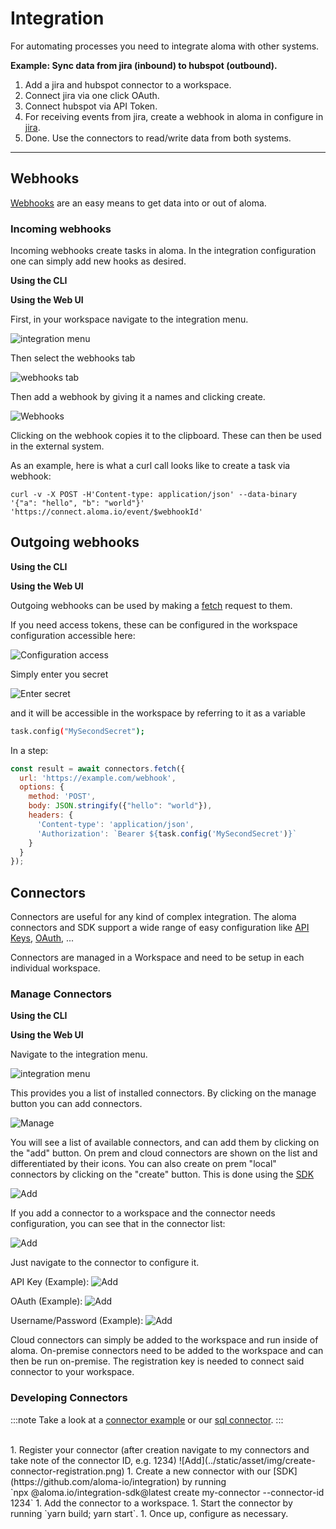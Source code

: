 # Integration

For automating processes you need to integrate aloma with other systems.

__Example: Sync data from jira (inbound) to hubspot (outbound).__


1. Add a jira and hubspot connector to a workspace.
2. Connect jira via one click OAuth.
3. Connect hubspot via API Token.
4. For receiving events from jira, create a webhook in aloma in configure in [jira](https://developer.atlassian.com/server/jira/platform/webhooks/).
5. Done. Use the connectors to read/write data from both systems.

---

## Webhooks  

[Webhooks](https://en.wikipedia.org/wiki/Webhook) are an easy means to get data into or out of aloma.

### Incoming webhooks

Incoming webhooks create tasks in aloma. In the integration configuration one can simply add new hooks as desired.

**Using the CLI**



**Using the Web UI**

First, in your workspace navigate to the integration menu.

![integration menu](../static/asset/img/integration-menu.png)

Then select the webhooks tab 

![webhooks tab](../static/asset/img/webhooks-integration.png)

Then add a webhook by giving it a names and clicking create.

![Webhooks](../static/asset/img/webhooks.png)

Clicking on the webhook copies it to the clipboard. These can then be used in the external system.

As an example, here is what a curl call looks like to create a task via webhook:

```shell
curl -v -X POST -H'Content-type: application/json' --data-binary '{"a": "hello", "b": "world"}' 'https://connect.aloma.io/event/$webhookId'
```

## Outgoing webhooks

**Using the CLI**



**Using the Web UI**

Outgoing webhooks can be used by making a [fetch](https://developer.mozilla.org/en-US/docs/Web/API/Fetch_API) request to them. 

If you need access tokens, these can be configured in the workspace configuration accessible here:

![Configuration access](../static/asset/img/secret-configuration.png) 

Simply enter you secret 

![Enter secret](../static/asset/img/set-secret1.png)

and it will be accessible in the workspace by referring to it as a variable

```bash
task.config("MySecondSecret");
```

In a step:

```js
const result = await connectors.fetch({ 
  url: 'https://example.com/webhook', 
  options: { 
    method: 'POST', 
    body: JSON.stringify({"hello": "world"}), 
    headers: { 
      'Content-type': 'application/json',
      'Authorization': `Bearer ${task.config('MySecondSecret')}`
    } 
  } 
});
```

## Connectors

Connectors are useful for any kind of complex integration. The aloma connectors and SDK support a wide range of easy configuration like [API Keys](https://en.wikipedia.org/wiki/API_key), [OAuth](https://en.wikipedia.org/wiki/OAuth), ...

Connectors are managed in a Workspace and need to be setup in each individual workspace.

### Manage Connectors

**Using the CLI**



**Using the Web UI**

Navigate to the integration menu.

![integration menu](../static/asset/img/integration-menu.png)

This provides you a list of installed connectors. By clicking on the manage button you can add connectors.

![Manage](../static/asset/img/manage-connectors.png)

You will see a list of available connectors, and can add them by clicking on the "add" button. On prem and cloud connectors are shown on the list and differentiated by their icons. You can also create on prem "local" connectors by clicking on the "create" button. This is done using the [SDK](https://github.com/aloma-io/connectors)

![Add](../static/asset/img/manage-connectors.png)

If you add a connector to a workspace and the connector needs configuration, you can see that in the connector list:

![Add](../static/asset/img/connecter-list.png)

Just navigate to the connector to configure it. 

API Key (Example):
![Add](../static/asset/img/configure-connector-details.png)

OAuth (Example):
![Add](../static/asset/img/configure-connector-details-oauth.png)

Username/Password (Example):
![Add](../static/asset/img/configure-connector-details-username-password.png)


Cloud connectors can simply be added to the workspace and run inside of aloma.
On-premise connectors need to be added to the workspace and can then be run on-premise. The registration key is needed to connect said connector to your workspace.

### Developing Connectors

:::note
Take a look at a [connector example](https://github.com/aloma-io/integration/tree/main/nodejs/examples/hello-world) or our [sql connector](https://github.com/aloma-io/connector-sql/).
:::

<br />
1. Register your connector (after creation navigate to my connectors and take note of the connector ID, e.g. 1234)
![Add](../static/asset/img/create-connector-registration.png)
1. Create a new connector with our [SDK](https://github.com/aloma-io/integration) by running <br /> `npx @aloma.io/integration-sdk@latest create my-connector --connector-id 1234`
1. Add the connector to a workspace.
1. Start the connector by running `yarn build; yarn start`.
1. Once up, configure as necessary.
